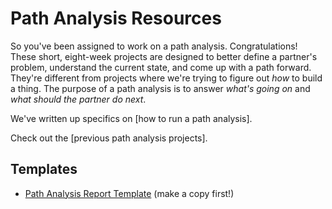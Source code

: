 # Path Analysis Resources

So you've been assigned to work on a path analysis. Congratulations! These short, eight-week projects are designed to better define a partner's problem, understand the current state, and come up with a path forward. They're different from projects where we're trying to figure out _how_ to build a thing. The purpose of a path analysis is to answer _what's going on_ and _what should the partner do next_.

We've written up specifics on [how to run a path analysis].

Check out the [previous path analysis projects].

## Templates
- [Path Analysis Report Template](https://docs.google.com/document/d/1DBgwnnHuvR2fAojOwjP8gZ3_jA9pEAGRRKOnmH69d0s/edit?pli=1#heading=h.b6vwy1wu1e2v) (make a copy first!)
